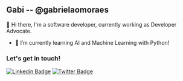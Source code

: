 ## Gabi -- @gabrielaomoraes 

👋 Hi there, I'm a software developer, currently working as Developer Advocate. 
- 🌱 I’m currently learning AI and Machine Learning with Python!

### Let's get in touch!

[![Linkedin Badge](https://img.shields.io/badge/-LinkedIn-blue?style=flat-square&logo=Linkedin&logoColor=white&link=https://www.linkedin.com/in/gabrielaomoraes/)](https://www.linkedin.com/in/gabrielaomoraes/)  [![Twitter Badge](https://img.shields.io/badge/-Twitter-1ca0f1?style=flat-square&labelColor=1ca0f1&logo=twitter&logoColor=white&link=https://twitter.com/gabrielaomoraes)](https://twitter.com/gabrielaomoraes)


<!--
**gabrielaomoraes/gabrielaomoraes** is a ✨ _special_ ✨ repository because its `README.md` (this file) appears on your GitHub profile.

Here are some ideas to get you started:

- 🔭 I’m currently working on ...

- 👯 I’m looking to collaborate on ...
- 🤔 I’m looking for help with ...
- 💬 Ask me about ...
- 📫 How to reach me: ...
- 😄 Pronouns: ...
- ⚡ Fun fact: ...
-->
